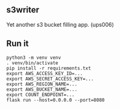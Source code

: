 ## s3writer


Yet another s3 bucket filling app. (ups006)

## Run it

    python3 -m venv venv
    . venv/bin/activate
    pip install -r requirements.txt
    export AWS_ACCESS_KEY_ID=...
    export AWS_SECRET_ACCESS_KEY=...
    export AWS_REGION_NAME=...
    export AWS_BUCKET_NAME=...
    export COUNT_ENDPOINT=...
    flask run --host=0.0.0.0 --port=8080
